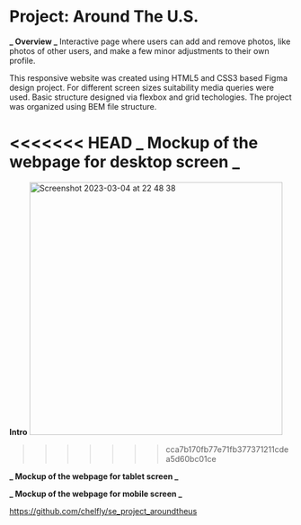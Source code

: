 # Project: Around The U.S.

**_ Overview _**
Interactive page where users can add and remove photos, like photos of other users, and make a few minor adjustments to their own profile.

This responsive website was created using HTML5 and CSS3 based Figma design project. For different screen sizes suitability media queries were used. Basic structure designed via flexbox and grid techologies. The project was organized using BEM file structure.

<<<<<<< HEAD
**_ Mockup of the webpage for desktop screen _**
=======
**Intro**
<img width="450" alt="Screenshot 2023-03-04 at 22 48 38" src="https://user-images.githubusercontent.com/77574028/222928164-6f35323a-9aff-422e-81d4-4b829cf94d69.png">
>>>>>>> cca7b170fb77e71fb377371211cdea5d60bc01ce

**_ Mockup of the webpage for tablet screen _**

**_ Mockup of the webpage for mobile screen _**

https://github.com/chelfly/se_project_aroundtheus
